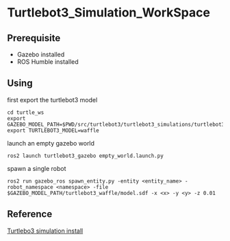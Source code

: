 # Turtlebot3_Simulation_WorkSpace

## Prerequisite
- Gazebo installed
- ROS Humble installed

## Using
first export the turtlebot3 model
```
cd turtle_ws
export GAZEBO_MODEL_PATH=$PWD/src/turtlebot3/turtlebot3_simulations/turtlebot3_gazebo/models
export TURTLEBOT3_MODEL=waffle
```

launch an empty gazebo world
```
ros2 launch turtlebot3_gazebo empty_world.launch.py
```

spawn a single robot
```
ros2 run gazebo_ros spawn_entity.py -entity <entity_name> -robot_namespace <namespace> -file $GAZEBO_MODEL_PATH/turtlebot3_waffle/model.sdf -x <x> -y <y> -z 0.01
```

## Reference
[Turtlebo3 simulation install](https://medium.com/@thehummingbird/ros-2-mobile-robotics-series-part-1-8b9d1b74216)


